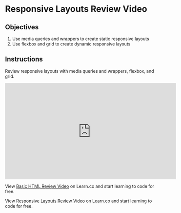 # Responsive Layouts Review Video

## Objectives

1. Use media queries and wrappers to create static responsive layouts
2. Use flexbox and grid to create dynamic responsive layouts

## Instructions

Review responsive layouts with media queries and wrappers, flexbox, and grid.

<iframe width="560" height="315" src="https://www.youtube-nocookie.com/embed/SlBXx7zSi6I" frameborder="0" allow="accelerometer; autoplay; encrypted-media; gyroscope; picture-in-picture" allowfullscreen></iframe>
<p class='util--hide'>View <a href='https://learn.co/lessons/basic-html-review-video'>Basic HTML Review Video</a> on Learn.co and start learning to code for free.</p>

<p class='util--hide'>View <a href='https://learn.co/lessons/responsive-layouts-review-video'>Responsive Layouts Review Video</a> on Learn.co and start learning to code for free.</p>
